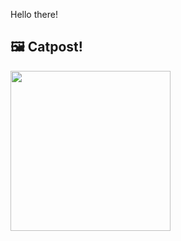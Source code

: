 Hello there!



## 🖼️ Catpost!

<sub>
    <img src="https://cdn2.thecatapi.com/images/AHDEihfR0.jpg" height="256">
</sub>

